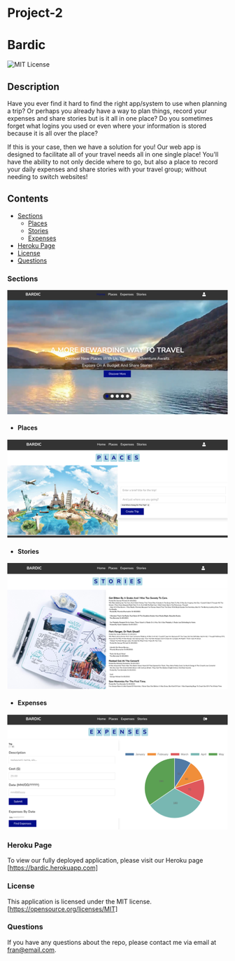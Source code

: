 # Project-2
# Bardic
![MIT License](https://img.shields.io/badge/license-MIT-blue)

## Description
  Have you ever find it hard to find the right app/system to use when planning a trip? Or perhaps you already have a way to plan things, record your expenses and share stories but is it all in one place? Do you sometimes forget what logins you used or even where your information is stored because it is all over the place?
  
  If this is your case, then we have a solution for you! Our web app is designed to facilitate all of your travel needs all in one single place! You'll have the ability to not only decide where to go, but also a place to record your daily expenses and share stories with your travel group; without needing to switch websites! 

## Contents

* [Sections](#Sections)
    * [Places](#Places)
    * [Stories](#Stories)
    * [Expenses](#Expenses)
* [Heroku Page](#Heroku-Page) 
* [License](#license)
* [Questions](#questions)

### Sections
![ScreenShot](/assets/images/home.jpeg)

* #### Places
![ScreenShot](/assets/images/places.jpeg)

* #### Stories
![ScreenShot](/assets/images/stories.jpeg)

* #### Expenses
![ScreenShot](/assets/images/expenses.jpeg)



### Heroku Page
To view our fully deployed application, please visit our Heroku page [https://bardic.herokuapp.com]

### License
  This application is licensed under the MIT license.
  [https://opensource.org/licenses/MIT]
### Questions
  If you have any questions about the repo, please contact me via email at fran@email.com. 